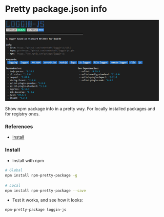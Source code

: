 # Pretty package.json info


![Preview](https://github.com/nombrekeff/npm-pretty-package/blob/master/img/preview.png?raw=true)

<!-- [![Codacy Badge](https://api.codacy.com/project/badge/Grade/2ffe3b2f71c74210987436b935c06720)](https://www.codacy.com/app/manoloedge96/npm-pretty-package?utm_source=github.com&amp;utm_medium=referral&amp;utm_content=nombrekeff/npm-pretty-package&amp;utm_campaign=Badge_Grade)
[![npm](https://img.shields.io/npm/dt/npm-pretty-package.svg)](https://www.npmjs.com/package/npm-pretty-package)
[![David](https://img.shields.io/david/nombrekeff/npm-pretty-package.svg)](https://david-dm.org/nombrekeff/npm-pretty-package?view=tree)   -->

<!-- [![NPM](https://nodei.co/npm/npm-pretty-package.png)](https://nodei.co/npm/npm-pretty-package/) -->
<!-- [![Twitter Follow](https://img.shields.io/twitter/follow/keff39006469.svg?style=social&label=Follow)](https://twitter.com/intent/user?screen_name=keff39006469) [![Greenkeeper badge](https://badges.greenkeeper.io/nombrekeff/npm-pretty-package.svg)](https://greenkeeper.io/)   -->


Show npm package info in a pretty way. For locally installed packages and for registry ones.


### References
* [Install](#Install)
<!-- * [Basic Usage](https://github.com/nombrekeff/logging-js/wiki/Basic-Usage)
* [Examples](/examples) -->


### Install
* Install with npm
```bash 
# Global
npm install npm-pretty-package -g

# Local
npm install npm-pretty-package --save
```

* Test it works, and see how it looks:
```bash
npm-pretty-package loggin-js
```

<!-- * Using in node
```javascript
// Require the logging library
const logging = require('npm-pretty-package');
``` -->
